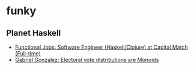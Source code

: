 # funky

## Planet Haskell
- [Functional Jobs: Software Engineer (Haskell/Clojure) at Capital Match (Full-time)](https://functionaljobs.com/jobs/8962-software-engineer-haskell-clojure-at-capital-match)
- [Gabriel Gonzalez: Electoral vote distributions are Monoids](http://www.haskellforall.com/2016/10/electoral-vote-distributions-are-monoids.html)


